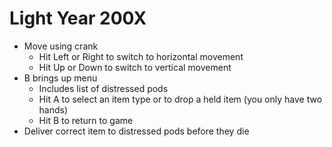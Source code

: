 # Light Year 200X
- Move using crank
   - Hit Left or Right to switch to horizontal movement
   - Hit Up or Down to switch to vertical movement
- B brings up menu
   - Includes list of distressed pods
   - Hit A to select an item type or to drop a held item (you only have two hands)
   - Hit B to return to game
- Deliver correct item to distressed pods before they die